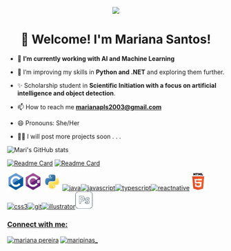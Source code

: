 <p align="center">
  <img src="https://github.com/user-attachments/assets/bdb17cff-750f-45e8-a6ff-f26f2d76bd48" width="800" />
</p>
<h1 align="center"> 🧠 Welcome! I'm Mariana Santos!</h1>

- 🔭 **I’m currently working with AI and Machine Learning**

- 🌱 I’m improving my skills in **Python and .NET** and exploring them further.

- ✨ Scholarship student in **Scientific Initiation with a focus on artificial intelligence and object detection**.

- 📫 How to reach me **marianapls2003@gmail.com**
  
- 😄 Pronouns: She/Her
  
- 👷‍♀️  I will post more projects soon . . .

![Mari's GitHub stats](https://github-readme-stats.vercel.app/api?username=MariPinas&hide=stars,issues,contribs&show_icons=true&theme=synthwave)

[![Readme Card](https://github-readme-stats.vercel.app/api/pin/?username=MariPinas&repo=MisteryDoors&theme=synthwave)](https://github.com/MariPinas/MisteryDoors.git) 
[![Readme Card](https://github-readme-stats.vercel.app/api/pin/?username=MariPinas&repo=ProjetoFinalPOO&theme=synthwave)](https://github.com/MariPinas/ProjetoFinalPOO.git)

<p align="left"> <a href="https://www.cprogramming.com/" target="_blank" rel="noreferrer"> <img src="https://raw.githubusercontent.com/devicons/devicon/master/icons/c/c-original.svg" alt="c" width="40" height="40"/></a><a href="https://www.w3schools.com/cpp/" target="_blank" rel="noreferrer"><img src="https://raw.githubusercontent.com/devicons/devicon/master/icons/csharp/csharp-original.svg" alt="csharp" width="40" height="40"/></a>
</a><a href="https://www.python.org" target="_blank" rel="noreferrer"><img src="https://raw.githubusercontent.com/devicons/devicon/master/icons/python/python-original.svg" alt="python" width="40" height="40"/></a> 
</a><a href="https://www.java.com/en" target="_blank" rel="noreferrer"><img src="https://github.com/user-attachments/assets/d86710bb-1a04-4167-8aed-9b6f4fa6408f" alt="java" width="40" height="40"/></a><a href="https://js.org/index.html" target="_blank" rel="noreferrer"><img src="https://github.com/user-attachments/assets/850da9e2-5bc2-4c1d-9fca-fd8c13c6a280" alt="javascript" width="40" height="40"/></a><a href="https://www.typescriptlang.org" target="_blank" rel="noreferrer"><img src="https://github.com/user-attachments/assets/b6ad2166-a7d8-417f-81a4-a79cb6179d25" alt="typescript" width="40" height="40"/></a><a href="https://reactnative.dev/" target="_blank" rel="noreferrer"><img src="https://github.com/user-attachments/assets/f8d13cc9-1e6a-40b5-90c2-ad821146d117" alt="reactnative" width="40" height="40"/></a><a href="https://www.w3.org/html/" target="_blank" rel="noreferrer"><img src="https://raw.githubusercontent.com/devicons/devicon/master/icons/html5/html5-original-wordmark.svg" alt="html5" width="40" height="40"/></a><a href="https://www.w3.org/Style/CSS/Overview.en.html" target="_blank" rel="noreferrer"><img src="https://github.com/user-attachments/assets/53a10cc8-cf27-41e8-a722-4f9fe7ca641a" alt="css3" width="40" height="40"/></a><a href="https://git-scm.com/" target="_blank" rel="noreferrer"><img src="https://www.vectorlogo.zone/logos/git-scm/git-scm-icon.svg" alt="git" width="40" height="40"/></a><a href="https://www.adobe.com/in/products/illustrator.html" target="_blank" rel="noreferrer"><img src="https://www.vectorlogo.zone/logos/adobe_illustrator/adobe_illustrator-icon.svg" alt="illustrator" width="40" height="40"/></a><a href="https://www.photoshop.com/en" target="_blank" rel="noreferrer"><img src="https://raw.githubusercontent.com/devicons/devicon/master/icons/photoshop/photoshop-line.svg" alt="photoshop" width="40" height="40"/> 
</p>

<h3 align="left">Connect with me:</h3>
<p align="left">
<a href="https://linkedin.com/in/mariana pereira" target="blank"><img align="center" src="https://raw.githubusercontent.com/rahuldkjain/github-profile-readme-generator/master/src/images/icons/Social/linked-in-alt.svg" alt="mariana pereira" height="30" width="40" /></a>
<a href="https://instagram.com/maripinas_" target="blank"><img align="center" src="https://raw.githubusercontent.com/rahuldkjain/github-profile-readme-generator/master/src/images/icons/Social/instagram.svg" alt="maripinas_" height="30" width="40" /></a>
</p>

